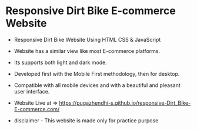 # Responsive Dirt Bike E-commerce Website

- Responsive Dirt Bike Website Using HTML CSS & JavaScript
- Website has a similar view like most E-commerce platforms.
- Its supports both light and dark mode.
- Developed first with the Mobile First methodology, then for desktop.
- Compatible with all mobile devices and with a beautiful and pleasant user interface.


- Website Live at => https://pugazhendhi-s.github.io/responsive-Dirt_Bike-E-commerce.com/
- disclaimer - This website is made only for practice purpose
